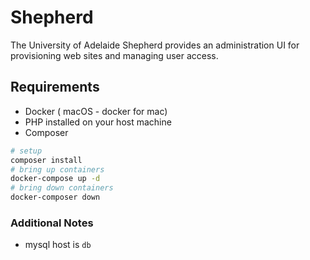 Shepherd
========

The University of Adelaide Shepherd provides an administration UI for provisioning web sites and managing user access.

## Requirements

* Docker ( macOS - docker for mac)
* PHP installed on your host machine
* Composer


```bash
# setup 
composer install
# bring up containers
docker-compose up -d
# bring down containers
docker-composer down
```

### Additional Notes

- mysql host is `db`

